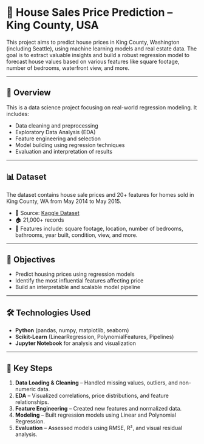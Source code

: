 # 🏡 House Sales Price Prediction – King County, USA

This project aims to predict house prices in King County, Washington (including Seattle), using machine learning models and real estate data. The goal is to extract valuable insights and build a robust regression model to forecast house values based on various features like square footage, number of bedrooms, waterfront view, and more.

---

## 🧠 Overview

This is a data science project focusing on real-world regression modeling. It includes:

- Data cleaning and preprocessing
- Exploratory Data Analysis (EDA)
- Feature engineering and selection
- Model building using regression techniques
- Evaluation and interpretation of results

---

## 📊 Dataset

The dataset contains house sale prices and 20+ features for homes sold in King County, WA from May 2014 to May 2015.

- 📂 Source: [Kaggle Dataset](https://www.kaggle.com/datasets/harlfoxem/housesalesprediction)
- 🏠 21,000+ records
- 📌 Features include: square footage, location, number of bedrooms, bathrooms, year built, condition, view, and more.

---

## 🎯 Objectives

- Predict housing prices using regression models
- Identify the most influential features affecting price
- Build an interpretable and scalable model pipeline

---

## 🛠 Technologies Used

- **Python** (pandas, numpy, matplotlib, seaborn)
- **Scikit-Learn** (LinearRegression, PolynomialFeatures, Pipelines)
- **Jupyter Notebook** for analysis and visualization

---

## 🚀 Key Steps

1. **Data Loading & Cleaning** – Handled missing values, outliers, and non-numeric data.
2. **EDA** – Visualized correlations, price distributions, and feature relationships.
3. **Feature Engineering** – Created new features and normalized data.
4. **Modeling** – Built regression models using Linear and Polynomial Regression.
5. **Evaluation** – Assessed models using RMSE, R², and visual residual analysis.
